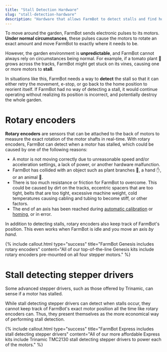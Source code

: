 ```yaml
---
title: "Stall Detection Hardware"
slug: "stall-detection-hardware"
description: "Hardware that allows FarmBot to detect stalls and find home and axis maximums"
---
```


To move around the garden, FarmBot sends electronic pulses to its motors. **Under normal circumstances**, these pulses cause the motors to rotate an exact amount and move FarmBot to exactly where it needs to be.

However, the garden environment is **unpredictable**, and FarmBot cannot always rely on circumstances being normal. For example, if a tomato plant :tomato: grows across the tracks, FarmBot might get stuck on its vines, causing one or more motors to **stall**.

In situations like this, FarmBot needs a way to **detect** the stall so that it can either retry the movement, e-stop, or go back to the home position to reorient itself. If FarmBot had no way of detecting a stall, it would continue operating without realizing its position is incorrect, and potentially destroy the whole garden.

# Rotary encoders
**Rotary encoders** are sensors that can be attached to the back of motors to measure the exact rotation of the motor shafts in real-time. With rotary encoders, FarmBot can detect when a motor has stalled, which could be caused by one of the following reasons:

* A motor is not moving correctly due to unreasonable speed and/or acceleration settings, a lack of power, or another hardware malfunction.
* FarmBot has collided with an object such as plant branches :seedling:, a hand :hand:, or an animal :dog:.
* There is too much resistance or friction for FarmBot to overcome. This could be caused by dirt on the tracks, eccentric spacers that are too tight, belts that are too tight, excessive machine weight, cold temperatures causing cabling and tubing to become stiff, or other factors.
* The end of an axis has been reached during [automatic calibration](../../docs/how-to-guides/axis-setup.md#automatically-find-axis-length) or [homing](../../docs/how-to-guides/axis-setup.md#automatically-find-home), or in error.

In addition to detecting stalls, rotary encoders also keep track of FarmBot's position. This even works when FarmBot is idle and you move an axis _by hand_.

{%
include callout.html
type="success"
title="FarmBot Genesis includes rotary encoders"
content="All of our top-of-the-line Genesis kits include rotary encoders pre-mounted on all four stepper motors."
%}

# Stall detecting stepper drivers
Some advanced stepper drivers, such as those offered by Trinamic, can sense if a motor has stalled.

While stall detecting stepper drivers can detect when stalls occur, they cannot keep track of FarmBot's exact motor position all the time like rotary encoders can. Thus, they present themselves as the more economical way of performing stall detection.

{%
include callout.html
type="success"
title="FarmBot Express includes stall detecting stepper drivers"
content="All of our more affordable Express kits include Trinamic TMC2130 stall detecting stepper drivers to power each of the motors."
%}


